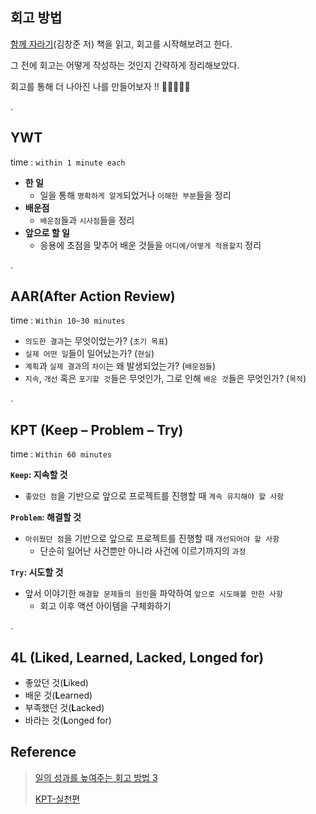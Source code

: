 ## 회고 방법

[함께 자라기](http://www.yes24.com/Product/Goods/67350256)(김창준 저) 책을 읽고, 회고를 시작해보려고 한다.

그 전에 회고는 어떻게 작성하는 것인지 간략하게 정리해보았다.

회고를 통해 더 나아진 나를 만들어보자 !! 💪🦸‍♂️🦸‍♀️

.

##  YWT

time : `within 1 minute each`

- **한 일**
  - 일을 통해 `명확하게 알게`되었거나 `이해한 부분`들을 정리
- **배운점**
  - `배운점`들과 `시사점`들을 정리
- **앞으로 할 일**
  - 응용에 초점을 맞추어 배운 것들을 `어디에/어떻게 적용할지` 정리

.

## AAR(After Action Review)

time : `Within 10~30 minutes`

- `의도한 결과`는 무엇이었는가? (`초기 목표`)
- `실제 어떤 일`들이 일어났는가? (`현실`)
- `계획`과 `실제 결과`의 `차이`는 왜 발생되었는가? (`배운점들`)
- `지속`, `개선` 혹은 `포기할 것`들은 무엇인가, 그로 인해 `배운 것`들은 무엇인가? (`목적`)

.

## KPT (Keep – Problem – Try)

time : `Within 60 minutes`

**`Keep`: 지속할 것**

- `좋았던 점`을 기반으로 앞으로 프로젝트를 진행할 때 `계속 유지해야 할 사항`

**`Problem`: 해결할 것**

- `아쉬웠던 점`을 기반으로 앞으로 프로젝트를 진행할 때 `개선되어야 할 사항`
  - 단순히 일어난 사건뿐만 아니라 사건에 이르기까지의 `과정`

**`Try`: 시도할 것**

- 앞서 이야기한 `해결할 문제들의 원인`을 파악하여 `앞으로 시도해볼 만한 사항`
  - 회고 이후 액션 아이템을 구체화하기

.

## 4L (Liked, Learned, Lacked, Longed for)

- 좋았던 것(**L**iked)
- 배운 것(**L**earned)
- 부족했던 것(**L**acked)
- 바라는 것(**L**onged for)

## Reference

> [일의 성과를 높여주는 회고 방법 3](https://brunch.co.kr/@pletalk/61)
>
> [KPT-실천편](https://brunch.co.kr/@fromjayden/8)